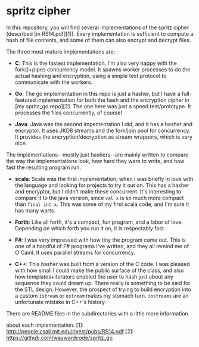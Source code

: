 # spritz cipher

In this repository, you will find several implementations of
the spritz cipher (described [in RS14.pdf][1]).  Every implementation
is sufficient to compute a hash of file contents, and some of them
can also encrypt and decrypt files.

The three most mature implementations are:

  * __C__: This is the fastest implementation. I'm also very happy
  with the fork()+pipes concurrency model. It spawns worker processes
  to do the actual hashing and encryption, using a simple text 
  protocol to communicate with the workers.

  * __Go__: The go implementation in this repo is just a hasher, but
  I have a full-featured implementation for both the hash and the
  encryption cipher in [my spritz_go repo][2]. The one here was
  just a speed test/prototype.  It processes the files concurrently,
  of course!

  * __Java__: Java was the second impementation I did, and it has a
  hasher and encryptor. It uses JKD8 streams and the fork/join pool
  for concurrency.  It provides the encryption/decryption as stream
  wrappers, which is very nice.

The implementations--mostly just hashers--are mainly written to compare 
the way the implementations look, how hard they were to write, and
how fast the resulting program run.

  * __scala__: Scala was the first implementation, when I was
  briefly in love with the language and looking for projects
  to try it out on.  This has a hasher and encryptor, but I didn't
  make these concurrent.  It's interesting to compare it to the
  java version, since `val x` is so much more compact than `final int x`.
  This was some of my first scala code, and I'm sure it has many
  warts.

  * __Forth__: Like all forth, it's a compact, fun program, and a 
  labor of love.  Depending on which forth you run it on, it is 
  respectably fast.

  * __F#__: I was very impressed with how tiny the program came out.
  This is one of a handful of F# programs I've written, and they
  all remind me of O'Caml.  It uses parallel streams for concurrency.

  * __C++__: This hasher was built from a version of the C code. I
  was pleased with how small I could make the public surface of the
  class, and also how templates+iterators enabled the user to hash
  just about any sequence they could dream up.  There really is
  something to be said for the STL design. However, the prospect
  of trying to build encryption into a custom `istream` or `ostream`
  makes my stomach turn. `iostreams` are an unfortunate mistake in
  C++'s history.

There are README files in the subdirectories with a little more information

about each implementation.
[1]: http://people.csail.mit.edu/rivest/pubs/RS14.pdf
[2]: https://github.com/waywardcode/spritz_go
